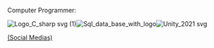 Computer Programmer:

![Logo_C_sharp svg (1)](https://github.com/Traslox/Traslox/assets/107253054/34079492-f5a5-4388-b31a-5a5fe0d84dcc)![Sql_data_base_with_logo](https://github.com/Traslox/Traslox/assets/107253054/fee75f6b-bd59-494b-a6f1-8aa3b0842d84)![Unity_2021 svg](https://github.com/Traslox/Traslox/assets/107253054/44f98677-9278-4a70-bbcf-addf270e6208)







[(Social Medias)](https://linktr.ee/Traslox)



<!---
Traslox/Traslox is a ✨ special ✨ repository because its `README.md` (this file) appears on your GitHub profile.
You can click the Preview link to take a look at your changes.
--->
